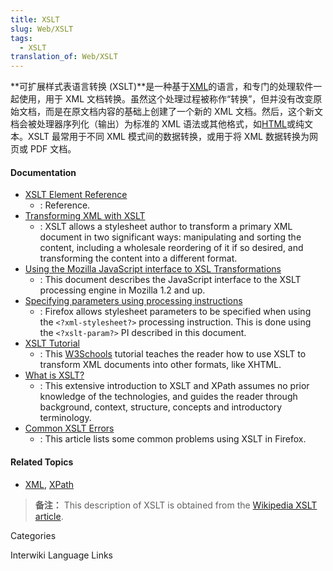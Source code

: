 ```yaml
---
title: XSLT
slug: Web/XSLT
tags:
  - XSLT
translation_of: Web/XSLT
---
```

**可扩展样式表语言转换 (XSLT)**是一种基于[XML](/zh-CN/docs/Web/XML/XML_introduction)的语言，和专门的处理软件一起使用，用于 XML 文档转换。虽然这个处理过程被称作“转换”，但并没有改变原始文档，而是在原文档内容的基础上创建了一个新的 XML 文档。然后，这个新文档会被处理器序列化（输出）为标准的 XML 语法或其他格式，如[HTML](/zh-CN/docs/Web/HTML)或纯文本。XSLT 最常用于不同 XML 模式间的数据转换，或用于将 XML 数据转换为网页或 PDF 文档。

#### Documentation

- [XSLT Element Reference](/zh-CN/docs/Web/XSLT/Elements)
  - : Reference.
- [Transforming XML with XSLT](/zh-CN/docs/Web/XSLT/Transforming_XML_with_XSLT)
  - : XSLT allows a stylesheet author to transform a primary XML document in two significant ways: manipulating and sorting the content, including a wholesale reordering of it if so desired, and transforming the content into a different format.
- [Using the Mozilla JavaScript interface to XSL Transformations](/zh-CN/docs/Web/XSLT/Using_the_Mozilla_JavaScript_interface_to_XSL_Transformations)
  - : This document describes the JavaScript interface to the XSLT processing engine in Mozilla 1.2 and up.
- [Specifying parameters using processing instructions](/zh-CN/docs/Web/XSLT/PI_Parameters)
  - : Firefox allows stylesheet parameters to be specified when using the `<?xml-stylesheet?>` processing instruction. This is done using the `<?xslt-param?>` PI described in this document.
- [XSLT Tutorial](http://www.w3schools.com/xml/xsl_intro.asp)
  - : This [W3Schools](http://www.w3schools.com) tutorial teaches the reader how to use XSLT to transform XML documents into other formats, like XHTML.
- [What is XSLT?](http://www.xml.com/pub/a/2000/08/holman/)
  - : This extensive introduction to XSLT and XPath assumes no prior knowledge of the technologies, and guides the reader through background, context, structure, concepts and introductory terminology.
- [Common XSLT Errors](/zh-CN/docs/Web/XSLT/Common_errors)
  - : This article lists some common problems using XSLT in Firefox.

#### Related Topics

- [XML](/zh-CN/docs/Web/XML/XML_introduction), [XPath](/zh-CN/docs/Web/XPath)

> **备注：** This description of XSLT is obtained from the [Wikipedia XSLT article](http://en.wikipedia.org/wiki/Xslt).

Categories

Interwiki Language Links
